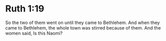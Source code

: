# Ruth 1:19

So the two of them went on until they came to Bethlehem. And when they came to Bethlehem, the whole town was stirred because of them. And the women said, Is this Naomi?
